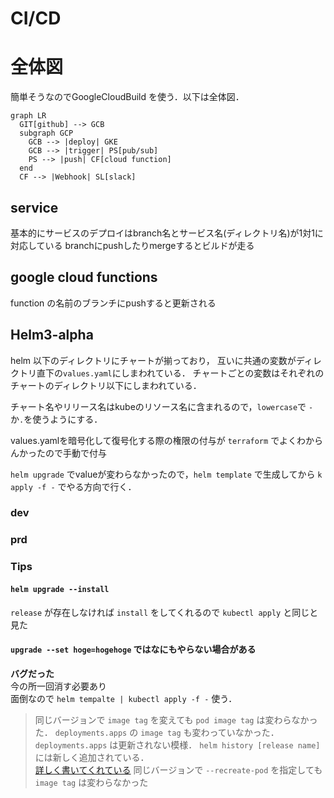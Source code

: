 # CI/CD

<head>
<script src="https://unpkg.com/mermaid@8.0.0/dist/mermaid.min.js"></script>
<script>
const mermaiding = function() {
    const elements = document.querySelectorAll("pre>code.language-mermaid");
    for (let i = 0; i < elements.length; i++) {
        const e = elements[i];
        const pre = e.parentElement;
        const replace = function(graph) {
            const elem = document.createElement('div');
            elem.innerHTML = graph;
            elem.className = 'mermaid';
            elem.setAttribute('data-processed', 'true');
            pre.parentElement.replaceChild(elem, pre);
        }
        mermaid.mermaidAPI.render('id' + i, e.textContent, replace);
    }
}

if (document.readyState == 'interactive' || document.readyState == 'complete') {
    mermaiding();
}else{
    document.addEventListener("DOMContentLoaded", mermaiding);
}
</script>
</head>

# 全体図
簡単そうなのでGoogleCloudBuild を使う．以下は全体図．
```mermaid
graph LR
  GIT[github] --> GCB 
  subgraph GCP
    GCB --> |deploy| GKE
    GCB --> |trigger| PS[pub/sub]
    PS --> |push| CF[cloud function]
  end
  CF --> |Webhook| SL[slack]
```

## service
基本的にサービスのデプロイはbranch名とサービス名(ディレクトリ名)が1対1に対応している
branchにpushしたりmergeするとビルドが走る
## google cloud functions
function の名前のブランチにpushすると更新される

## Helm3-alpha
helm 以下のディレクトリにチャートが揃っており，
互いに共通の変数がディレクトリ直下の`values.yaml`にしまわれている．
チャートごとの変数はそれぞれのチャートのディレクトリ以下にしまわれている．

チャート名やリリース名はkubeのリソース名に含まれるので，`lowercase`で
`-`か`.`を使うようにする．

values.yamlを暗号化して復号化する際の権限の付与が `terraform` でよくわからんかったので手動で付与

`helm upgrade` でvalueが変わらなかったので，`helm template` で生成してから `k apply -f -` でやる方向で行く．


### dev
### prd

### Tips
#### `helm upgrade --install`
`release` が存在しなければ `install` をしてくれるので `kubectl apply` と同じと見た
#### `upgrade --set hoge=hogehoge` ではなにもやらない場合がある
**バグだった**  
今の所一回消す必要あり  
面倒なので `helm tempalte | kubectl apply -f -` 使う．
>同じバージョンで `image tag` を変えても `pod image tag` は変わらなかった．
`deployments.apps` の `image tag` も変わっていなかった．
`deployments.apps` は更新されない模様．
`helm history [release name]` には新しく追加されている．  
[詳しく書いてくれている](<https://medium.com/@kcatstack/understand-helm-upgrade-flags-reset-values-reuse-values-6e58ac8f127e>
)
同じバージョンで `--recreate-pod` を指定しても `image tag` は変わらなかった
